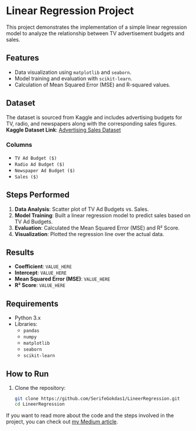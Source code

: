 # Linear Regression Project

This project demonstrates the implementation of a simple linear regression model to analyze the relationship between TV advertisement budgets and sales.

## Features
- Data visualization using `matplotlib` and `seaborn`.
- Model training and evaluation with `scikit-learn`.
- Calculation of Mean Squared Error (MSE) and R-squared values.

## Dataset
The dataset is sourced from Kaggle and includes advertising budgets for TV, radio, and newspapers along with the corresponding sales figures.
**Kaggle Dataset Link**: [Advertising Sales Dataset](https://www.kaggle.com/datasets/yasserh/advertising-sales-dataset/data)

### Columns
- `TV Ad Budget ($)`
- `Radio Ad Budget ($)`
- `Newspaper Ad Budget ($)`
- `Sales ($)`

## Steps Performed
1. **Data Analysis**: Scatter plot of TV Ad Budgets vs. Sales.
2. **Model Training**: Built a linear regression model to predict sales based on TV Ad Budgets.
3. **Evaluation**: Calculated the Mean Squared Error (MSE) and R² Score.
4. **Visualization**: Plotted the regression line over the actual data.

## Results
- **Coefficient**: `VALUE_HERE`
- **Intercept**: `VALUE_HERE`
- **Mean Squared Error (MSE)**: `VALUE_HERE`
- **R² Score**: `VALUE_HERE`

## Requirements
- Python 3.x
- Libraries:
  - `pandas`
  - `numpy`
  - `matplotlib`
  - `seaborn`
  - `scikit-learn`

## How to Run
1. Clone the repository:
   ```bash
   git clone https://github.com/SerifeGokdas1/LineerRegression.git
   cd LineerRegression
   
If you want to read more about the code and the steps involved in the project, you can check out [my Medium article](https://medium.com/@serifegokdaas/decision-tree-e33ff06879c2).
